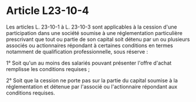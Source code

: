 # Article L23-10-4

Les articles L. 23-10-1 à L. 23-10-3 sont applicables à la cession d'une participation dans une société soumise à une réglementation particulière prescrivant que tout ou partie de son capital soit détenu par un ou plusieurs associés ou actionnaires répondant à certaines conditions en termes notamment de qualification professionnelle, sous réserve :

1° Soit qu'un au moins des salariés pouvant présenter l'offre d'achat remplisse les conditions requises ;

2° Soit que la cession ne porte pas sur la partie du capital soumise à la réglementation et détenue par l'associé ou l'actionnaire répondant aux conditions requises.
